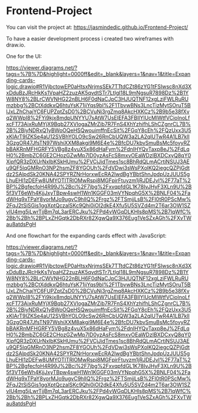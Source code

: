 # Frontend-Project



You can visit the project at: https://jasmindedic.github.io/Frontend-Project/

To have a easier development process i created two wireframes with draw.io.

One for the UI: 

https://viewer.diagrams.net/?tags=%7B%7D&highlight=0000ff&edit=_blank&layers=1&nav=1&title=Expanding-cards-logic.drawio#R1VjbctowEP0aHtsxNrjmsSEk7TTtdCZt86zYG1tFSIwsc8nXd3XxDduBzJRcHkKs1VpaHZ2zuzAK5qvdtSTr7LtIgI18L9mNgsuR7898Dz%2B1YW8NY8%2BLrCWVNHG22nBLH6F0dNaCJpC3HJUQTNF12xgLziFWLRuRUmzbbg%2BCtXddkxQ6htuYsK71jiYqs9bI%2F1TbvwBNs3LncTizMytSOruT5BlJxLZhChajYC6FUPZptZsD0%2BCVuNj3rgZmq8AkcHXKCz%2B9b5e38fXvq2WWpI8%2FYi9kjx8mdpUNYYU7sAtW7UsEIEFA3FBIlYlUcMIWtfVCioInoLfxcFT73AixRuMYjX9Bqb27XVIogaZMrZib7R7FnS4XhYzhifhLShCZgnrCL7B%2B%2BiyNDRxQ1yBWoOQeHSQwouimffnEcSit%2FGqY8cEh%2FQzUxx3U5xKIArT9IZKSe4aU12SVBhYOLO9cSw26RnCbUQW3a2LA2qIUTwR4A1LB7klI3GzgOR47JfsTN97WshiXXM8akgi9M6E4e%2BfcDU7kbvSmuBsMc5fovyRZbBAKRnMFHGRFY5VBg8z4vuX5x86dHaFym%2FdnIHYQvTaxp8eJ%2FdLqH0%2BmbZC6GE2CHozGZwMp7ID0yzAsFcS8mxvOEaWDzIBXDCxyQ8qY0XipfQR3zDXUrNxIbKSkHUmu%2FVCjJidTmes1sc8BhRdQLmACrtiNSUJ3AEu9QF5IqGMRnO3NP2hsmZF8YGOUh%2FdVDwi3sWsPXolKQ2iegcQZPjGdtdz2SAlpdSk20KNA42SPYRZNrHorxwEcRA2lwdBgYBbtShnJpdpUzJUUS5gLhuEHl1zDEFw8UMYOTITRlOMwRspi8MGFpirFtuyzm1jRJDEJvI%2F77aT%2BP%2BgfecfoH4R99J%2Bci%2F7jbg%2FxvqpfdGL1K78IvJHyF3XLn9U%2B5f3VT6eWh4KjjJxyTBpw4swH1Wn1KGGF03mVYNpqhG5X%2BNLF04%2FadWHq9xTPaY8yorMJo9ugvC9hlIQ%2Frgz%2FTSmjjLsB%2FI0tR0PScMw%2FqJ2tSiSGis1ggXptQczalSKc9Qhi0iOI2dkE4Xfu5U5SVZd4m2T6ar3OW1SZvIU4mg5jLwrTjjBm7qL3arERCJku%2FPd4vWGqDLKHls8pMS%2B7lqWfC%2Bb%2Bh%2BPLxZHGqtk2DbRXr82XgwQa9X376Eug1VeSZxAGh%2FXvTWau8atdsPgH


And one flowchart for the expanding cards effect with JavaScript:

https://viewer.diagrams.net/?tags=%7B%7D&highlight=0000ff&edit=_blank&layers=1&nav=1&title=Expanding-cards-logic.drawio#R1VjbctowEP0aHtsxNrjmsSEk7TTtdCZt86zYG1tFSIwsc8nXd3XxDduBzJRcHkKs1VpaHZ2zuzAK5qvdtSTr7LtIgI18L9mNgsuR7898Dz%2B1YW8NY8%2BLrCWVNHG22nBLH6F0dNaCJpC3HJUQTNF12xgLziFWLRuRUmzbbg%2BCtXddkxQ6htuYsK71jiYqs9bI%2F1TbvwBNs3LncTizMytSOruT5BlJxLZhChajYC6FUPZptZsD0%2BCVuNj3rgZmq8AkcHXKCz%2B9b5e38fXvq2WWpI8%2FYi9kjx8mdpUNYYU7sAtW7UsEIEFA3FBIlYlUcMIWtfVCioInoLfxcFT73AixRuMYjX9Bqb27XVIogaZMrZib7R7FnS4XhYzhifhLShCZgnrCL7B%2B%2BiyNDRxQ1yBWoOQeHSQwouimffnEcSit%2FGqY8cEh%2FQzUxx3U5xKIArT9IZKSe4aU12SVBhYOLO9cSw26RnCbUQW3a2LA2qIUTwR4A1LB7klI3GzgOR47JfsTN97WshiXXM8akgi9M6E4e%2BfcDU7kbvSmuBsMc5fovyRZbBAKRnMFHGRFY5VBg8z4vuX5x86dHaFym%2FdnIHYQvTaxp8eJ%2FdLqH0%2BmbZC6GE2CHozGZwMp7ID0yzAsFcS8mxvOEaWDzIBXDCxyQ8qY0XipfQR3zDXUrNxIbKSkHUmu%2FVCjJidTmes1sc8BhRdQLmACrtiNSUJ3AEu9QF5IqGMRnO3NP2hsmZF8YGOUh%2FdVDwi3sWsPXolKQ2iegcQZPjGdtdz2SAlpdSk20KNA42SPYRZNrHorxwEcRA2lwdBgYBbtShnJpdpUzJUUS5gLhuEHl1zDEFw8UMYOTITRlOMwRspi8MGFpirFtuyzm1jRJDEJvI%2F77aT%2BP%2BgfecfoH4R99J%2Bci%2F7jbg%2FxvqpfdGL1K78IvJHyF3XLn9U%2B5f3VT6eWh4KjjJxyTBpw4swH1Wn1KGGF03mVYNpqhG5X%2BNLF04%2FadWHq9xTPaY8yorMJo9ugvC9hlIQ%2Frgz%2FTSmjjLsB%2FI0tR0PScMw%2FqJ2tSiSGis1ggXptQczalSKc9Qhi0iOI2dkE4Xfu5U5SVZd4m2T6ar3OW1SZvIU4mg5jLwrTjjBm7qL3arERCJku%2FPd4vWGqDLKHls8pMS%2B7lqWfC%2Bb%2Bh%2BPLxZHGqtk2DbRXr82XgwQa9X376Eug1VeSZxAGh%2FXvTWau8atdsPgH
